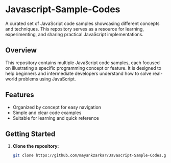 # Javascript-Sample-Codes

A curated set of JavaScript code samples showcasing different concepts and techniques. This repository serves as a resource for learning, experimenting, and sharing practical JavaScript implementations.

## Overview

This repository contains multiple JavaScript code samples, each focused on illustrating a specific programming concept or feature. It is designed to help beginners and intermediate developers understand how to solve real-world problems using JavaScript.

## Features

- Organized by concept for easy navigation
- Simple and clear code examples
- Suitable for learning and quick reference

## Getting Started

1. **Clone the repository:**
   ```bash
   git clone https://github.com/mayankzarkar/Javascript-Sample-Codes.git
